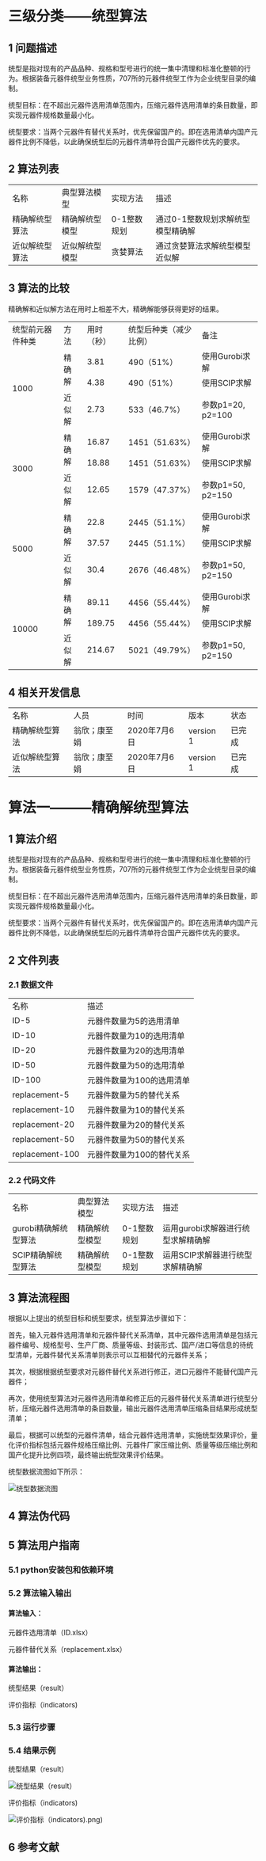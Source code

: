 # **三级分类——统型算法**

## **1 问题描述**
统型是指对现有的产品品种、规格和型号进行的统一集中清理和标准化整顿的行为。根据装备元器件统型业务性质，707所的元器件统型工作为企业统型目录的编制。

统型目标：在不超出元器件选用清单范围内，压缩元器件选用清单的条目数量，即实现元器件规格数量最小化。

统型要求：当两个元器件有替代关系时，优先保留国产的。即在选用清单内国产元器件比例不降低，以此确保统型后的元器件清单符合国产元器件优先的要求。

## **2 算法列表**
<table>
   <tr>
      <td>名称</td>
      <td>典型算法模型</td>
      <td>实现方法</td>
      <td>描述</td>
   </tr>
   <tr>
      <td>精确解统型算法</td>
      <td>精确解统型模型</td>
      <td>0-1整数规划</td>
      <td>通过0-1整数规划求解统型模型精确解</td>
   </tr>
   <tr>
      <td>近似解统型算法</td>
      <td>近似解统型模型</td>
      <td>贪婪算法</td>
      <td>通过贪婪算法求解统型模型近似解</td>
   </tr>
</table>


## **3 算法的比较**
精确解和近似解方法在用时上相差不大，精确解能够获得更好的结果。

<table>
   <tr>
      <td>统型前元器件种类</td>
      <td>方法</td>
      <td>用时（秒）</td>
      <td>统型后种类（减少比例）</td>
      <td>备注</td>
   </tr>
   <tr>
      <td rowspan="3">1000</td>
      <td rowspan="2">精确解</td>
      <td>3.81</td>
      <td>490（51%）</td>
      <td>使用Gurobi求解</td>
   </tr>
   <tr>
      <td>4.38</td>
      <td>490（51%）</td>
      <td>使用SCIP求解</td>
   </tr>
   <tr>
      <td>近似解</td>
      <td>2.73</td>
      <td>533（46.7%）</td>
      <td>参数p1=20, p2=100</td>
   </tr>
   <tr>
      <td rowspan="3">3000</td>
      <td rowspan="2">精确解</td>
      <td>16.87</td>
      <td>1451（51.63%）</td>
      <td>使用Gurobi求解</td>
   </tr>
   <tr>
      <td>18.88</td>
      <td>1451（51.63%）</td>
      <td>使用SCIP求解</td>
   </tr>
   <tr>
      <td>近似解</td>
      <td>12.65</td>
      <td>1579（47.37%）</td>
      <td>参数p1=50, p2=150</td>
   </tr>
   <tr>
      <td rowspan="3">5000</td>
      <td rowspan="2">精确解</td>
      <td>22.8</td>
      <td>2445（51.1%）</td>
      <td>使用Gurobi求解</td>
   </tr>
   <tr>
      <td>37.57</td>
      <td>2445（51.1%）</td>
      <td>使用SCIP求解</td>
   </tr>
   <tr>
      <td>近似解</td>
      <td>30.4</td>
      <td>2676（46.48%）</td>
      <td>参数p1=50, p2=150</td>
   </tr>
   <tr>
      <td rowspan="3">10000</td>
      <td rowspan="2">精确解</td>
      <td>89.11</td>
      <td>4456（55.44%）</td>
      <td>使用Gurobi求解</td>
   </tr>
   <tr>
      <td>189.75</td>
      <td>4456（55.44%）</td>
      <td>使用SCIP求解</td>
   </tr>
   <tr>
      <td>近似解</td>
      <td>214.67</td>
      <td>5021（49.79%）</td>
      <td>参数p1=50, p2=150</td>
   </tr>
</table>

## **4 相关开发信息**
<table>
   <tr>
      <td>名称</td>
      <td>人员</td>
      <td>时间</td>
      <td>版本</td>
      <td>状态</td>
   </tr>
   <tr>
      <td>精确解统型算法</td>
      <td>翁欣；康至娟</td>
      <td>2020年7月6日</td>
      <td>version 1</td>
      <td>已完成</td>
   </tr>
   <tr>
      <td>近似解统型算法</td>
      <td>翁欣；康至娟</td>
      <td>2020年7月6日</td>
      <td>version 1</td>
      <td>已完成</td>
   </tr>
</table>






# **算法一———精确解统型算法**

## **1 算法介绍**
统型是指对现有的产品品种、规格和型号进行的统一集中清理和标准化整顿的行为。根据装备元器件统型业务性质，707所的元器件统型工作为企业统型目录的编制。

统型目标：在不超出元器件选用清单范围内，压缩元器件选用清单的条目数量，即实现元器件规格数量最小化。

统型要求：当两个元器件有替代关系时，优先保留国产的。即在选用清单内国产元器件比例不降低，以此确保统型后的元器件清单符合国产元器件优先的要求。

## **2 文件列表**
### 2.1 数据文件
<table>
   <tr>
      <td>名称</td>
      <td>描述</td>
   </tr>
   <tr>
      <td>ID-5</td>
      <td>元器件数量为5的选用清单</td>
   </tr>
   <tr>
      <td>ID-10</td>
      <td>元器件数量为10的选用清单</td>
   </tr>
   <tr>
      <td>ID-20</td>
      <td>元器件数量为20的选用清单</td>
   </tr>
   <tr>
      <td>ID-50</td>
      <td>元器件数量为50的选用清单</td>
   </tr>
   <tr>
      <td>ID-100</td>
      <td>元器件数量为100的选用清单</td>
   </tr>
   <tr>
      <td>replacement-5</td>
      <td>元器件数量为5的替代关系</td>
   </tr>
   <tr>
      <td>replacement-10</td>
      <td>元器件数量为10的替代关系</td>
   </tr>
   <tr>
      <td>replacement-20</td>
      <td>元器件数量为20的替代关系</td>
   </tr>
   <tr>
      <td>replacement-50</td>
      <td>元器件数量为50的替代关系</td>
   </tr>
   <tr>
      <td>replacement-100</td>
      <td>元器件数量为100的替代关系</td>
   </tr>
</table>

### 2.2 代码文件
<table>
   <tr>
      <td>名称</td>
      <td>典型算法模型</td>
      <td>实现方法</td>
      <td>描述</td>
   </tr>
   <tr>
      <td>gurobi精确解统型算法</td>
      <td>精确解统型模型</td>
      <td>0-1整数规划</td>
      <td>运用gurobi求解器进行统型求解精确解</td>
   </tr>
   <tr>
      <td>SCIP精确解统型算法</td>
      <td>精确解统型模型</td>
      <td>0-1整数规划</td>
      <td>运用SCIP求解器进行统型求解精确解</td>
   </tr>
</table>


## **3 算法流程图**
根据以上提出的统型目标和统型要求，统型算法步骤如下：

首先，输入元器件选用清单和元器件替代关系清单，其中元器件选用清单是包括元器件编号、规格型号、生产厂商、质量等级、封装形式、国产/进口等信息的待统型清单，元器件替代关系清单则表示可以互相替代的元器件关系；

其次，根据根据统型要求对元器件替代关系进行修正，进口元器件不能替代国产元器件；

再次，使用统型算法对元器件选用清单和修正后的元器件替代关系清单进行统型分析，压缩元器件选用清单的条目数量，输出元器件选用清单压缩条目结果形成统型清单；

最后，根据可以统型的元器件清单，结合元器件选用清单，实施统型效果评价，量化评价指标包括元器件规格压缩比例、元器件厂家压缩比例、质量等级压缩比例和国产化提升比例四项，最终输出统型效果评价结果。

统型数据流图如下所示：

![统型数据流图](/统型数据流图.png)

## **4 算法伪代码**



## **5 算法用户指南**
### 5.1 python安装包和依赖环境

### 5.2 算法输入输出
#### 算法输入：
元器件选用清单（ID.xlsx）

元器件替代关系（replacement.xlsx）

#### 算法输出：
统型结果（result）

评价指标（indicators)

### 5.3 运行步骤


### 5.4 结果示例
统型结果（result）

![统型结果（result）](/统型结果（result）.png)

评价指标（indicators)

![评价指标（indicators)](/评价指标（indicators).png)


## **6 参考文献**



